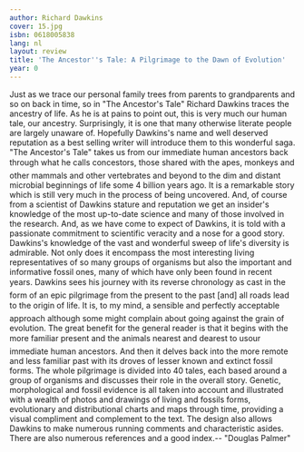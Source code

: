 ```yaml
---
author: Richard Dawkins
cover: 15.jpg
isbn: 0618005838
lang: nl
layout: review
title: 'The Ancestor''s Tale: A Pilgrimage to the Dawn of Evolution'
year: 0
---
```

Just as we trace our personal family trees from parents to grandparents and so on back in time, so in "The Ancestor's Tale" Richard Dawkins traces the ancestry of life. As he is at pains to point out, this is very much our human tale, our ancestry. Surprisingly, it is one that many otherwise literate people are largely unaware of. Hopefully Dawkins's name and well deserved reputation as a best selling writer will introduce them to this wonderful saga.
  "The Ancestor's Tale" takes us from our immediate human ancestors back through what he calls concestors, those shared with the apes, monkeys and other mammals and other vertebrates and beyond to the dim and distant microbial beginnings of life some 4 billion years ago. It is a remarkable story which is still very much in the process of being uncovered. And, of course from a scientist of Dawkins stature and reputation we get an insider's knowledge of the most up-to-date science and many of those involved in the research. And, as we have come to expect of Dawkins, it is told with a passionate commitment to scientific veracity and a nose for a good story. Dawkins's knowledge of the vast and wonderful sweep of life's diversity is admirable. Not only does it encompass the most interesting living representatives of so many groups of organisms but also the important and informative fossil ones, many of which have only been found in recent years. 
          Dawkins sees his journey with its reverse chronology as cast in the form of an epic pilgrimage from the present to the past [and] all roads lead to the origin of life. It is, to my mind, a sensible and perfectly acceptable approach although some might complain about going against the grain of evolution. The great benefit for the general reader is that it begins with the more familiar present and the animals nearest and dearest to usour  immediate human ancestors. And then it delves back into the more remote and less familiar past with its droves of lesser known and extinct fossil forms. The whole pilgrimage is divided into 40 tales, each based around a group of organisms and discusses their role in the overall story. Genetic, morphological and fossil evidence is all taken into account and illustrated with a wealth of photos and drawings of living and fossils forms, evolutionary and distributional charts and maps through time, providing a visual compliment and complement to the text. The design also allows Dawkins to make numerous running comments and characteristic asides. There are also numerous references and a good index.-- "Douglas Palmer"
